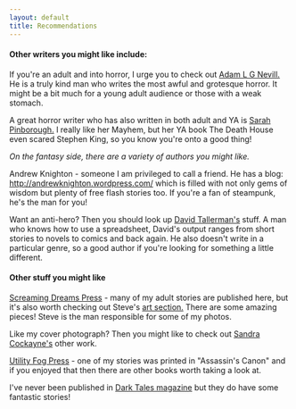 ```yaml
---
layout: default
title: Recommendations
---
```


#### Other writers you might like include:

If you're an adult and into horror, I urge you to check out [Adam L G Nevill.](http://www.adamlgnevill.com/) He is a truly kind man who writes the most awful and grotesque horror. It might be a bit much for a young adult audience or those with a weak stomach.

A great horror writer who has also written in both adult and YA is [Sarah Pinborough.](http://sarahpinborough.com/) I really like her Mayhem, but her YA book The Death House even scared Stephen King, so you know you're onto a good thing!

*On the fantasy side, there are a variety of authors you might like.*

Andrew Knighton - someone I am privileged to call a friend. He has a blog: http://andrewknighton.wordpress.com/ which is filled with not only gems of wisdom but plenty of free flash stories too. If you're a fan of steampunk, he's the man for you!

Want an anti-hero? Then you should look up [David Tallerman's](http://www.davidtallerman.co.uk/) stuff. A man who knows how to use a spreadsheet, David's output ranges from short stories to novels to comics and back again. He also doesn't write in a particular genre, so a good author if you're looking for something a little different.

#### Other stuff you might like

[Screaming Dreams Press](http://www.screamingdreams.com/) - many of my adult stories are published here, but it's also worth checking out Steve's [art section.](http://www.screamingdreams.com/artwork.html) There are some amazing pieces! Steve is the man responsible for some of my photos.

Like my cover photograph? Then you might like to check out [Sandra Cockayne's](http://www.sandracockaynephotography.co.uk/) other work.

[Utility Fog Press](http://www.utilityfogpress.com/) - one of my stories was printed in "Assassin's Canon" and if you enjoyed that then there are other books worth taking a look at.

I've never been published in [Dark Tales magazine](http://darktales.co.uk/) but they do have some fantastic stories!
